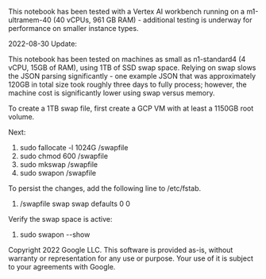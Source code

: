 This notebook has been tested with a Vertex AI workbench running on a m1-ultramem-40 (40 vCPUs, 961 GB RAM) - additional testing is underway for performance on smaller instance types.

2022-08-30 Update:

This notebook has been tested on machines as small as n1-standard4 (4 vCPU, 15GB of RAM), using 1TB of SSD swap space.  Relying on swap slows the JSON parsing significantly - one example JSON that was approximately 120GB in total size took roughly three days to fully process; however, the machine cost is significantly lower using swap versus memory.

To create a 1TB swap file, first create a GCP VM with at least a 1150GB root volume.

Next:

1. sudo fallocate -l 1024G /swapfile
2. sudo chmod 600 /swapfile
3. sudo mkswap /swapfile
4. sudo swapon /swapfile

To persist the changes, add the following line to /etc/fstab.  

1. /swapfile swap swap defaults 0 0

Verify the swap space is active:

1. sudo swapon --show


Copyright 2022 Google LLC. This software is provided as-is, without warranty or representation for any use or purpose. Your use of it is subject to your agreements with Google.
